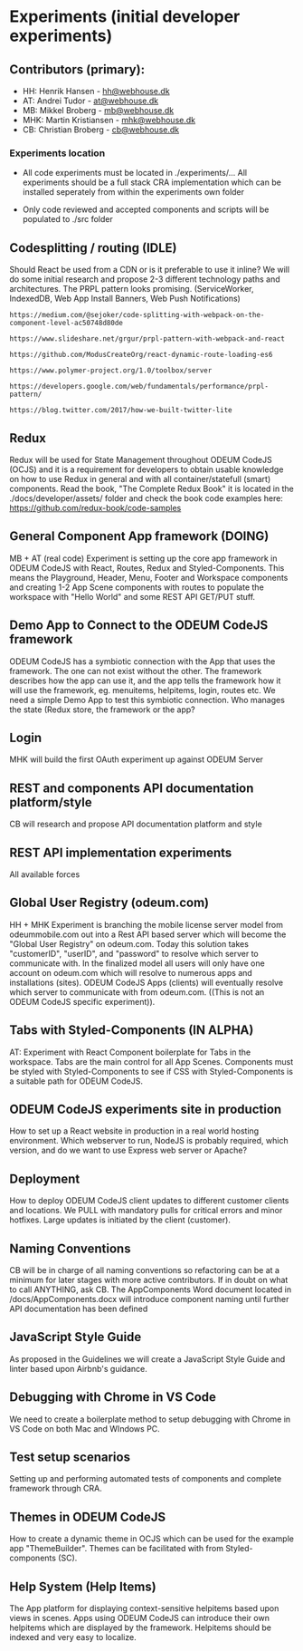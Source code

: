 # Experiments (initial developer experiments)

## Contributors (primary):

- HH:     Henrik Hansen - <a href="mailto:hh@webhouse.dk" target="_blank">hh@webhouse.dk</a>
- AT:     Andrei Tudor - <a href="mailto:at@webhouse.dk" target="_blank">at@webhouse.dk</a>
- MB:     Mikkel Broberg - <a href="mailto:mb@webhouse.dk" target="_blank">mb@webhouse.dk</a>
- MHK:    Martin Kristiansen - <a href="mailto:mhk@webhouse.dk" target="_blank">mhk@webhouse.dk</a>
- CB:     Christian Broberg - <a href="mailto:cb@webhouse.dk" target="_blank">cb@webhouse.dk</a>

### Experiments location

- All code experiments must be located in ./experiments/... All experiments should be a full stack CRA implementation which can be installed seperately from within the experiments own folder

- Only code reviewed and accepted components and scripts will be populated to ./src folder


## Codesplitting / routing (IDLE)
Should React be used from a CDN or is it preferable to use it inline?
We will do some initial research and propose 2-3 different technology paths and architectures.
The PRPL pattern looks promising. (ServiceWorker, IndexedDB, Web App Install Banners, Web Push Notifications)

``` 
https://medium.com/@sejoker/code-splitting-with-webpack-on-the-component-level-ac50748d80de

https://www.slideshare.net/grgur/prpl-pattern-with-webpack-and-react

https://github.com/ModusCreateOrg/react-dynamic-route-loading-es6

https://www.polymer-project.org/1.0/toolbox/server

https://developers.google.com/web/fundamentals/performance/prpl-pattern/

https://blog.twitter.com/2017/how-we-built-twitter-lite

``` 

## Redux
Redux will be used for State Management throughout ODEUM CodeJS (OCJS) and it is a requirement for developers to obtain usable knowledge on how to use Redux in general and with all container/statefull (smart) components.
Read the book, "The Complete Redux Book" it is located in the ./docs/developer/assets/ folder and check the book code examples here:
https://github.com/redux-book/code-samples

## General Component App framework (DOING)
MB + AT (real code)
Experiment is setting up the core app framework in ODEUM CodeJS with React, Routes, Redux and Styled-Components. This means the Playground, Header, Menu, Footer and Workspace components and creating 1-2 App Scene components with routes to populate the workspace with "Hello World" and some REST API GET/PUT stuff. 

## Demo App to Connect to the ODEUM CodeJS framework
ODEUM CodeJS has a symbiotic connection with the App that uses the framework. The one can not exist without the other. The framework describes how the app can use it, and the app tells the framework how it will use the framework, eg. menuitems, helpitems, login, routes etc. We need a simple Demo App to test this symbiotic connection. Who manages the state (Redux store, the framework or the app? 

## Login
MHK will build the first OAuth experiment up against ODEUM Server

## REST and components API documentation platform/style
CB will research and propose API documentation platform and style

## REST API implementation experiments
All available forces

## Global User Registry (odeum.com)
HH + MHK
Experiment is branching the mobile license server model from odeummobile.com out into a Rest API based server 
which will become the "Global User Registry" on odeum.com. Today this solution takes "customerID", "userID", 
and "password" to resolve which server to communicate with. In the finalized model all users will only have one account on odeum.com which will resolve to numerous apps and installations (sites). ODEUM CodeJS Apps (clients) will eventually resolve which server to communicate with from odeum.com. ((This is not an ODEUM CodeJS specific experiment)). 

## Tabs with Styled-Components (IN ALPHA)
AT:
Experiment with React Component boilerplate for Tabs in the workspace. Tabs are the main control for all App Scenes.
Components must be styled with Styled-Components to see if CSS with Styled-Components is a suitable path for ODEUM CodeJS.

## ODEUM CodeJS experiments site in production
How to set up a React website in production in a real world hosting environment. Which webserver to run, NodeJS is probably required, which version, and do we want to use Express web server or Apache? 

## Deployment
How to deploy ODEUM CodeJS client updates to different customer clients and locations. We PULL with mandatory pulls for critical errors and minor hotfixes. Large updates is initiated by the client (customer). 

## Naming Conventions
CB will be in charge of all naming conventions so refactoring can be at a minimum for later stages with more active contributors. If in doubt on what to call ANYTHING, ask CB. The AppComponents Word document located in /docs/AppComponents.docx will introduce component naming until further API documentation has been defined

## JavaScript Style Guide
As proposed in the Guidelines we will create a JavaScript Style Guide and linter based upon Airbnb's guidance. 

## Debugging with Chrome in VS Code
We need to create a boilerplate method to setup debugging with Chrome in VS Code on both Mac and WIndows PC. 

## Test setup scenarios
Setting up and performing automated tests of components and complete framework through CRA.

## Themes in ODEUM CodeJS
How to create a dynamic theme in OCJS which can be used for the example app "ThemeBuilder". Themes can be facilitated with <ThemeProvider> from Styled-components (SC).

## Help System (Help Items)
The App platform for displaying context-sensitive helpitems based upon views in scenes. 
Apps using ODEUM CodeJS can introduce their own helpitems which are displayed by the framework. Helpitems should be indexed and very easy to localize.